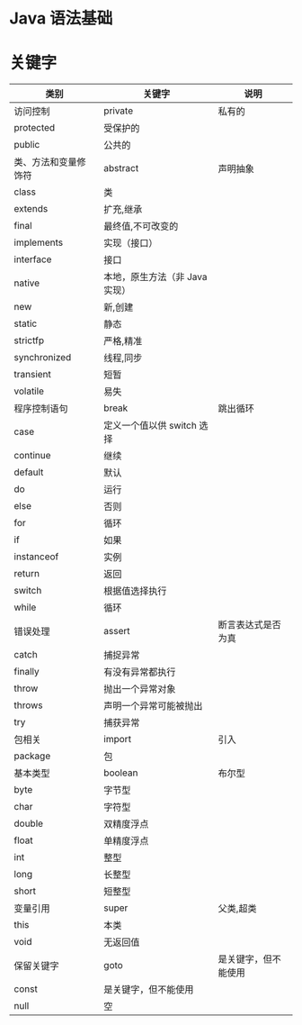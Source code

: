 # Java 语法基础

# 关键字

| 类别                 | 关键字                         | 说明                 |
| -------------------- | ------------------------------ | -------------------- |
| 访问控制             | private                        | 私有的               |
| protected            | 受保护的                       |                      |
| public               | 公共的                         |                      |
| 类、方法和变量修饰符 | abstract                       | 声明抽象             |
| class                | 类                             |                      |
| extends              | 扩充,继承                      |                      |
| final                | 最终值,不可改变的              |                      |
| implements           | 实现（接口）                   |                      |
| interface            | 接口                           |                      |
| native               | 本地，原生方法（非 Java 实现） |                      |
| new                  | 新,创建                        |                      |
| static               | 静态                           |                      |
| strictfp             | 严格,精准                      |                      |
| synchronized         | 线程,同步                      |                      |
| transient            | 短暂                           |                      |
| volatile             | 易失                           |                      |
| 程序控制语句         | break                          | 跳出循环             |
| case                 | 定义一个值以供 switch 选择     |                      |
| continue             | 继续                           |                      |
| default              | 默认                           |                      |
| do                   | 运行                           |                      |
| else                 | 否则                           |                      |
| for                  | 循环                           |                      |
| if                   | 如果                           |                      |
| instanceof           | 实例                           |                      |
| return               | 返回                           |                      |
| switch               | 根据值选择执行                 |                      |
| while                | 循环                           |                      |
| 错误处理             | assert                         | 断言表达式是否为真   |
| catch                | 捕捉异常                       |                      |
| finally              | 有没有异常都执行               |                      |
| throw                | 抛出一个异常对象               |                      |
| throws               | 声明一个异常可能被抛出         |                      |
| try                  | 捕获异常                       |                      |
| 包相关               | import                         | 引入                 |
| package              | 包                             |                      |
| 基本类型             | boolean                        | 布尔型               |
| byte                 | 字节型                         |                      |
| char                 | 字符型                         |                      |
| double               | 双精度浮点                     |                      |
| float                | 单精度浮点                     |                      |
| int                  | 整型                           |                      |
| long                 | 长整型                         |                      |
| short                | 短整型                         |                      |
| 变量引用             | super                          | 父类,超类            |
| this                 | 本类                           |                      |
| void                 | 无返回值                       |                      |
| 保留关键字           | goto                           | 是关键字，但不能使用 |
| const                | 是关键字，但不能使用           |                      |
| null                 | 空                             |                      |
